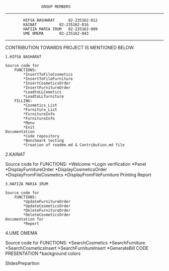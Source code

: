					GROUP MEMBERS
_________________________________________________________________________________________________
			HIFSA BASHARAT		02-235162-012
			KAINAT			02-235162-016
			HAFIZA MARIA IRUM	02-235162-009
			UME OMEMA		02-235162-043
________________________________________________________________________________________________


CONTRIBUTION TOWARDS PROJECT IS MENTIONED BELOW:
~~~~~~~~~~~~~~~~~~~~~~~~~~~~~~~~~~~~~~~~~~~~~~~~~~~~~~~~~~~~~~~~~~~~~~~~~~~~~~
1.HIFSA BASHARAT

Source code for
	FUNCTIONS:
		*InsertToFileCosmetics
		*InsertToFileFurniture
		*InsertCosmeticsOrder
		*InsertFurnitureOrder
		*LoadtoLLCometics
		*LoadtoLLfurniture
	FILLING:
		*Cosmetics_List
		*Furniture_List
		*FurnitureInfo
		*FurnitureInfo
		*Menu
		*Exit
Documentation
		*Code repository
		*Benchmark testing
		*Creation of readme.md & Contribution.md file
~~~~~~~~~~~~~~~~~~~~~~~~~~~~~~~~~~~~~~~~~~~~~~~~~~~~~~~~~~~~~~~~~~~~~~~~~~~~~~
2.KAINAT

Source code for
	FUNCTIONS:
		*Welcome
		*Login verification
		*Panel
		*DisplayFurnitureOrder
		*DisplayCosmeticsOrder
		*DisplayFromFileCosmetics
		*DisplayFromFileFurniture
Printing Report
	
~~~~~~~~~~~~~~~~~~~~~~~~~~~~~~~~~~~~~~~~~~~~~~~~~~~~~~~~~~~~~~~~~~~~~~~~~~~~
3.HAFIZA MARIA IRUM

Source code for
	FUNCTIONS:
		*UpdateFurnitureOrder
		*UpdateCosmeticsOrder
		*DeleteFurnitureOrder
		*DeleteCosmeticsOrder
Documentation for
		*Report
~~~~~~~~~~~~~~~~~~~~~~~~~~~~~~~~~~~~~~~~~~~~~~~~~~~~~~~~~~~~~~~~~~~~~~~~~~~~ 
4.UME OMEMA

Source code for
	FUNCTIONS:
		*SearchCosmetics
		*SearchFurniture
		*SearchCosmeticsInsert
		*SearchFurnitureInsert
		*GenerateBill
	CODE PRESENTATION
		*background colors

SlidesPrepartion
~~~~~~~~~~~~~~~~~~~~~~~~~~~~~~~~~~~~~~~~~~~~~~~~~~~~~~~~~~~~~~~~~~~~~~~~~~~~
